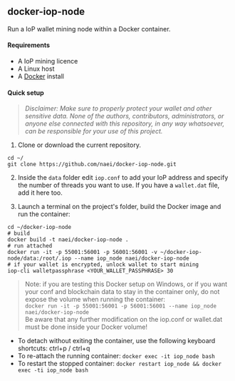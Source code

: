 ## docker-iop-node

Run a IoP wallet mining node within a Docker container.

#### Requirements
- A IoP mining licence
- A Linux host
- A [Docker](https://docs.docker.com/engine/installation/) install

#### Quick setup

> _Disclaimer: Make sure to properly protect your wallet and other sensitive data. None of the authors, contributors, administrators, or anyone else connected with this repository, in any way whatsoever, can be responsible for your use of this project._

1. Clone or download the current repository.
```
cd ~/
git clone https://github.com/naei/docker-iop-node.git
```  

2. Inside the `data` folder edit `iop.conf` to add your IoP address and specify the number of threads you want to use. If you have a `wallet.dat` file, add it here too.

3. Launch a terminal on the project's folder, build the Docker image and run the container:

```
cd ~/docker-iop-node
# build
docker build -t naei/docker-iop-node .
# run attached
docker run -it -p 55001:56001 -p 56001:56001 -v ~/docker-iop-node/data:/root/.iop --name iop_node naei/docker-iop-node
# if your wallet is encrypted, unlock wallet to start mining
iop-cli walletpassphrase <YOUR_WALLET_PASSPHRASE> 30
```

> Note: if you are testing this Docker setup on Windows, or if you want your conf and blockchain data to stay in the container only, do not expose the volume when running the container:  
`
docker run -it -p 55001:56001 -p 56001:56001 --name iop_node naei/docker-iop-node
`  
Be aware that any further modification on the iop.conf or wallet.dat must be done inside your Docker volume!

- To detach without exiting the container, use the following keyboard shortcuts: ctrl+p / ctrl+q
- To re-attach the running container: `docker exec -it iop_node bash`
- To restart the stopped container: `docker restart iop_node && docker exec -ti iop_node bash`
